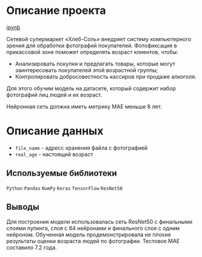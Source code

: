 # Описание проекта

[ipynb](https://github.com/ClubsSuit/data-science-yandex-practicum/blob/main/11/pictures.ipynb)

Сетевой супермаркет «Хлеб-Соль» внедряет систему компьютерного зрения для обработки фотографий покупателей. Фотофиксация в прикассовой зоне поможет определять возраст клиентов, чтобы:

* Анализировать покупки и предлагать товары, которые могут заинтересовать покупателей этой возрастной группы;
* Контролировать добросовестность кассиров при продаже алкоголя.

Для этого обучим модель на датасете, который содержит набор фотографий лиц людей и их возраст. 

Нейронная сеть должна иметь метрику MAE меньше 8 лет.

# Описание данных

* ```file_name``` - адресс хранения файла с фотографией
* ```real_age``` - настоящий возраст

## Используемые библиотеки

```Python```  ```Pandas```  ```NumPy```  ```Keras```  ```TensorFlow```  ```ResNet50```

## Выводы

Для построения модели использовалась сеть ResNet50 c финальными слоями пулинга, слоя с 64 нейронами и финального слоя с одним нейроном. Обученная модель продемонстрировала не плохие результаты оценки возраста людей по фотографии. Тестовое MAE составило 7.2 года.
